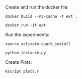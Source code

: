 ###
Create and run the docker file:
```
docker build --no-cache -t ext .

docker run -it ext
```
Run the experiments:

```
source activate quark_install

python instance.py
```

Create Plots:
```
Rscript plots.r
```